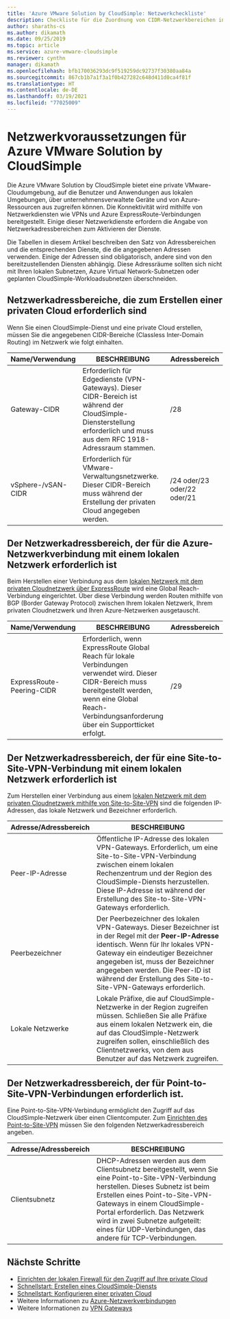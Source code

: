 ```yaml
---
title: 'Azure VMware Solution by CloudSimple: Netzwerkcheckliste'
description: Checkliste für die Zuordnung von CIDR-Netzwerkbereichen in Azure VMware Solution by CloudSimple
author: sharaths-cs
ms.author: dikamath
ms.date: 09/25/2019
ms.topic: article
ms.service: azure-vmware-cloudsimple
ms.reviewer: cynthn
manager: dikamath
ms.openlocfilehash: bfb170036293dc9f519259dc92737f30380aa84a
ms.sourcegitcommit: 867cb1b7a1f3a1f0b427282c648d411d0ca4f81f
ms.translationtype: HT
ms.contentlocale: de-DE
ms.lasthandoff: 03/19/2021
ms.locfileid: "77025009"
---
```

# <a name="networking-prerequisites-for-azure-vmware-solution-by-cloudsimple"></a>Netzwerkvoraussetzungen für Azure VMware Solution by CloudSimple

Die Azure VMware Solution by CloudSimple bietet eine private VMware-Cloudumgebung, auf die Benutzer und Anwendungen aus lokalen Umgebungen, über unternehmensverwaltete Geräte und von Azure-Ressourcen aus zugreifen können. Die Konnektivität wird mithilfe von Netzwerkdiensten wie VPNs und Azure ExpressRoute-Verbindungen bereitgestellt. Einige dieser Netzwerkdienste erfordern die Angabe von Netzwerkadressbereichen zum Aktivieren der Dienste. 

Die Tabellen in diesem Artikel beschreiben den Satz von Adressbereichen und die entsprechenden Dienste, die die angegebenen Adressen verwenden. Einige der Adressen sind obligatorisch, andere sind von den bereitzustellenden Diensten abhängig. Diese Adressräume sollten sich nicht mit Ihren lokalen Subnetzen, Azure Virtual Network-Subnetzen oder geplanten CloudSimple-Workloadsubnetzen überschneiden.

## <a name="network-address-ranges-required-for-creating-a-private-cloud"></a>Netzwerkadressbereiche, die zum Erstellen einer privaten Cloud erforderlich sind

Wenn Sie einen CloudSimple-Dienst und eine private Cloud erstellen, müssen Sie die angegebenen CIDR-Bereiche (Classless Inter-Domain Routing) im Netzwerk wie folgt einhalten.

| Name/Verwendung     | BESCHREIBUNG                                                                                                                            | Adressbereich            |
|-------------------|----------------------------------------------------------------------------------------------------------------------------------------|--------------------------|
| Gateway-CIDR      | Erforderlich für Edgedienste (VPN-Gateways).  Dieser CIDR-Bereich ist während der CloudSimple-Diensterstellung erforderlich und muss aus dem RFC 1918-Adressraum stammen. | /28                      |
| vSphere-/vSAN-CIDR | Erforderlich für VMware-Verwaltungsnetzwerke. Dieser CIDR-Bereich muss während der Erstellung der privaten Cloud angegeben werden.                                    | /24 oder/23 oder/22 oder/21 |

## <a name="network-address-range-required-for-azure-network-connection-to-an-on-premises-network"></a>Der Netzwerkadressbereich, der für die Azure-Netzwerkverbindung mit einem lokalen Netzwerk erforderlich ist

Beim Herstellen einer Verbindung aus dem [lokalen Netzwerk mit dem privaten Cloudnetzwerk über ExpressRoute](on-premises-connection.md) wird eine Global Reach-Verbindung eingerichtet.  Über diese Verbindung werden Routen mithilfe von BGP (Border Gateway Protocol) zwischen Ihrem lokalen Netzwerk, Ihrem privaten Cloudnetzwerk und Ihren Azure-Netzwerken ausgetauscht.

| Name/Verwendung             | BESCHREIBUNG                                                                                                                                                                             | Adressbereich |
|---------------------------|-----------------------------------------------------------------------------------------------------------------------------------------------------------------------------------------|---------------|
| ExpressRoute-Peering-CIDR | Erforderlich, wenn ExpressRoute Global Reach für lokale Verbindungen verwendet wird. Dieser CIDR-Bereich muss bereitgestellt werden, wenn eine Global Reach-Verbindungsanforderung über ein Supportticket erfolgt. | /29           |

## <a name="network-address-range-required-for-using-a-site-to-site-vpn-connection-to-an-on-premises-network"></a>Der Netzwerkadressbereich, der für eine Site-to-Site-VPN-Verbindung mit einem lokalen Netzwerk erforderlich ist

Zum Herstellen einer Verbindung aus einem [lokalen Netzwerk mit dem privaten Cloudnetzwerk mithilfe von Site-to-Site-VPN](vpn-gateway.md) sind die folgenden IP-Adressen, das lokale Netzwerk und Bezeichner erforderlich. 

| Adresse/Adressbereich | BESCHREIBUNG                                                                                                                                                                                                                                                           |
|-----------------------|-----------------------------------------------------------------------------------------------------------------------------------------------------------------------------------------------------------------------------------------------------------------------|
| Peer-IP-Adresse               | Öffentliche IP-Adresse des lokalen VPN-Gateways. Erforderlich, um eine Site-to-Site-VPN-Verbindung zwischen einem lokalen Rechenzentrum und der Region des CloudSimple-Diensts herzustellen. Diese IP-Adresse ist während der Erstellung des Site-to-Site-VPN-Gateways erforderlich.                                         |
| Peerbezeichner       | Der Peerbezeichner des lokalen VPN-Gateways. Dieser Bezeichner ist in der Regel mit der **Peer-IP-Adresse** identisch.  Wenn für Ihr lokales VPN-Gateway ein eindeutiger Bezeichner angegeben ist, muss der Bezeichner angegeben werden.  Die Peer-ID ist während der Erstellung des Site-to-Site-VPN-Gateways erforderlich.   |
| Lokale Netzwerke   | Lokale Präfixe, die auf CloudSimple-Netzwerke in der Region zugreifen müssen.  Schließen Sie alle Präfixe aus einem lokalen Netzwerk ein, die auf das CloudSimple-Netzwerk zugreifen sollen, einschließlich des Clientnetzwerks, von dem aus Benutzer auf das Netzwerk zugreifen.                                         |

## <a name="network-address-range-required-for-using-point-to-site-vpn-connections"></a>Der Netzwerkadressbereich, der für Point-to-Site-VPN-Verbindungen erforderlich ist.

Eine Point-to-Site-VPN-Verbindung ermöglicht den Zugriff auf das CloudSimple-Netzwerk über einen Clientcomputer.  Zum [Einrichten des Point-to-Site-VPN](vpn-gateway.md) müssen Sie den folgenden Netzwerkadressbereich angeben.

| Adresse/Adressbereich | BESCHREIBUNG                                                                                                                                                                                                                                                                                                  |
|-----------------------|--------------------------------------------------------------------------------------------------------------------------------------------------------------------------------------------------------------------------------------------------------------------------------------------------------------|
| Clientsubnetz         | DHCP-Adressen werden aus dem Clientsubnetz bereitgestellt, wenn Sie eine Point-to-Site-VPN-Verbindung herstellen. Dieses Subnetz ist beim Erstellen eines Point-to-Site-VPN-Gateways in einem CloudSimple-Portal erforderlich.  Das Netzwerk wird in zwei Subnetze aufgeteilt: eines für UDP-Verbindungen, das andere für TCP-Verbindungen. |

## <a name="next-steps"></a>Nächste Schritte

* [Einrichten der lokalen Firewall für den Zugriff auf Ihre private Cloud](on-premises-firewall-configuration.md)
* [Schnellstart: Erstellen eines CloudSimple-Diensts](quickstart-create-cloudsimple-service.md)
* [Schnellstart: Konfigurieren einer privaten Cloud](quickstart-create-private-cloud.md)
* Weitere Informationen zu [Azure-Netzwerkverbindungen](cloudsimple-azure-network-connection.md)
* Weitere Informationen zu [VPN Gateways](cloudsimple-vpn-gateways.md)
